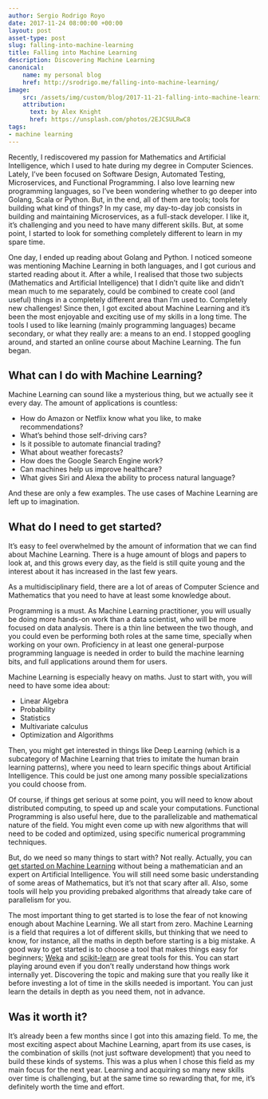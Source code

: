 ```yaml
---
author: Sergio Rodrigo Royo
date: 2017-11-24 08:00:00 +00:00
layout: post
asset-type: post
slug: falling-into-machine-learning
title: Falling into Machine Learning
description: Discovering Machine Learning
canonical:
    name: my personal blog
    href: http://srodrigo.me/falling-into-machine-learning/
image:
    src: /assets/img/custom/blog/2017-11-21-falling-into-machine-learning.png
    attribution:
      text: by Alex Knight
      href: https://unsplash.com/photos/2EJCSULRwC8
tags:
- machine learning
---
```


Recently, I rediscovered my passion for Mathematics and Artificial Intelligence, which I used to hate during my degree in Computer Sciences. Lately, I’ve been focused on Software Design, Automated Testing, Microservices, and Functional Programming. I also love learning new programming languages, so I’ve been wondering whether to go deeper into Golang, Scala or Python. But, in the end, all of them are tools; tools for building what kind of things? In my case, my day-to-day job consists in building and maintaining Microservices, as a full-stack developer. I like it, it’s challenging and you need to have many different skills. But, at some point, I started to look for something completely different to learn in my spare time.

One day, I ended up reading about Golang and Python. I noticed someone was mentioning Machine Learning in both languages, and I got curious and started reading about it. After a while, I realised that those two subjects (Mathematics and Artificial Intelligence) that I didn’t quite like and didn’t mean much to me separately, could be combined to create cool (and useful) things in a completely different area than I’m used to. Completely new challenges! Since then, I got excited about Machine Learning and it’s been the most enjoyable and exciting use of my skills in a long time. The tools I used to like learning (mainly programming languages) became secondary, or what they really are: a means to an end. I stopped googling around, and started an online course about Machine Learning. The fun began.

## What can I do with Machine Learning?
Machine Learning can sound like a mysterious thing, but we actually see it every day. The amount of applications is countless:

* How do Amazon or Netflix know what you like, to make recommendations?
* What’s behind those self-driving cars?
* Is it possible to automate financial trading?
* What about weather forecasts?
* How does the Google Search Engine work?
* Can machines help us improve healthcare?
* What gives Siri and Alexa the ability to process natural language?

And these are only a few examples. The use cases of Machine Learning are left up to imagination.

## What do I need to get started?
It’s easy to feel overwhelmed by the amount of information that we can find about Machine Learning. There is a huge amount of blogs and papers to look at, and this grows every day, as the field is still quite young and the interest about it has increased in the last few years.

As a multidisciplinary field, there are a lot of areas of Computer Science and Mathematics that you need to have at least some knowledge about.

Programming is a must. As Machine Learning practitioner, you will usually be doing more hands-on work than a data scientist, who will be more focused on data analysis. There is a thin line between the two though, and you could even be performing both roles at the same time, specially when working on your own. Proficiency in at least one general-purpose programming language is needed in order to build the machine learning bits, and full applications around them for users.

Machine Learning is especially heavy on maths. Just to start with, you will need to have some idea about:

* Linear Algebra
* Probability
* Statistics
* Multivariate calculus
* Optimization and Algorithms

Then, you might get interested in things like Deep Learning (which is a subcategory of Machine Learning that tries to imitate the human brain learning patterns), where you need to learn specific things about Artificial Intelligence. This could be just one among many possible specializations you could choose from.

Of course, if things get serious at some point, you will need to know about distributed computing, to speed up and scale your computations. Functional Programming is also useful here, due to the parallelizable and mathematical nature of the field. You might even come up with new algorithms that will need to be coded and optimized, using specific numerical programming techniques.

But, do we need so many things to start with? Not really. Actually, you can [get started on Machine Learning](https://machinelearningmastery.com/machine-learning-for-programmers/) without being a mathematician and an expert on Artificial Intelligence. You will still need some basic understanding of some areas of Mathematics, but it’s not that scary after all. Also, some tools will help you providing prebaked algorithms that already take care of parallelism for you.

The most important thing to get started is to lose the fear of not knowing enough about Machine Learning. We all start from zero. Machine Learning is a field that requires a lot of different skills, but thinking that we need to know, for instance, all the maths in depth before starting is a big mistake. A good way to get started is to choose a tool that makes things easy for beginners; [Weka](https://www.cs.waikato.ac.nz/ml/weka/) and [scikit-learn](http://scikit-learn.org/) are great tools for this. You can start playing around even if you don’t really understand how things work internally yet. Discovering the topic and making sure that you really like it before investing a lot of time in the skills needed is important. You can just learn the details in depth as you need them, not in advance.

## Was it worth it?
It’s already been a few months since I got into this amazing field. To me, the most exciting aspect about Machine Learning, apart from its use cases, is the combination of skills (not just software development) that you need to build these kinds of systems. This was a plus when I chose this field as my main focus for the next year. Learning and acquiring so many new skills over time is challenging, but at the same time so rewarding that, for me, it’s definitely worth the time and effort.
